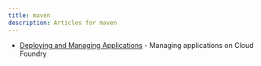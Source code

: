```yaml
---
title: maven
description: Articles for maven
---
```


* [Deploying and Managing Applications](/tools/deploying-apps.html) - Managing applications on Cloud Foundry
